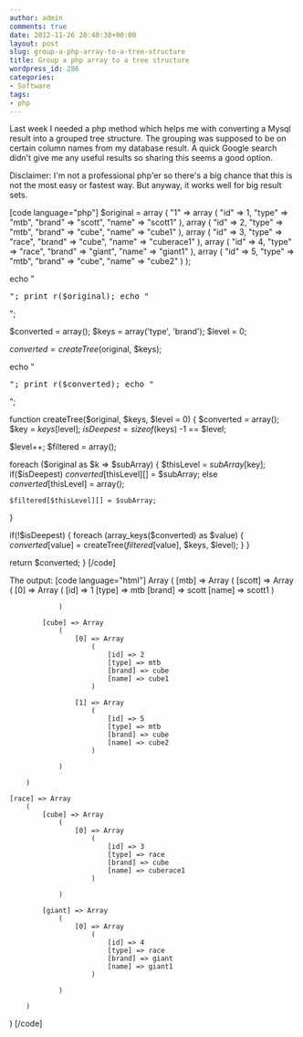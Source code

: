 ```yaml
---
author: admin
comments: true
date: 2012-11-26 20:40:38+00:00
layout: post
slug: group-a-php-array-to-a-tree-structure
title: Group a php array to a tree structure
wordpress_id: 286
categories:
- Software
tags:
- php
---
```


Last week I needed a php method which helps me with converting a Mysql result into a grouped tree structure. The grouping was supposed to be on certain column names from my database result. A quick Google search didn't give me any useful results so sharing this seems a good option.

Disclaimer: I'm not a professional php'er so there's a big chance that this is not the most easy or fastest way. But anyway, it works well for big result sets.

[code language="php"]
$original = array
(
    "1" => array
    (
        "id" => 1,
        "type" => "mtb",
        "brand" => "scott",
        "name" => "scott1"
    ),
    array
    (
        "id" => 2,
        "type" => "mtb",
        "brand" => "cube",
        "name" => "cube1"
    ),
    array
    (
        "id" => 3,
        "type" => "race",
        "brand" => "cube",
        "name" => "cuberace1"
    ),
    array
    (
        "id" => 4,
        "type" => "race",
        "brand" => "giant",
        "name" => "giant1"
    ),
    array
    (
        "id" => 5,
        "type" => "mtb",
        "brand" => "cube",
        "name" => "cube2"
    )
);

echo "<pre>";
print_r($original);
echo "</pre>";

$converted = array();
$keys = array('type', 'brand');
$level = 0;

$converted = createTree($original, $keys);

echo "<pre>";
print_r($converted);
echo "</pre>";

function createTree($original, $keys, $level = 0)
{
  $converted = array();
  $key = $keys[$level];
  $isDeepest = sizeof($keys) -1 == $level;

  $level++;
  $filtered = array();

  foreach ($original as $k => $subArray)
  {
    $thisLevel = $subArray[$key];
    if($isDeepest) $converted[$thisLevel][] = $subArray;
    else $converted[$thisLevel] = array();

    $filtered[$thisLevel][] = $subArray;
  }

  if(!$isDeepest)
  {
    foreach (array_keys($converted) as $value)
    {
      $converted[$value] = createTree($filtered[$value], $keys, $level);
    }
  }

  return $converted;
}
[/code]



The output:
[code language="html"]
Array
(
    [mtb] => Array
        (
            [scott] => Array
                (
                    [0] => Array
                        (
                            [id] => 1
                            [type] => mtb
                            [brand] => scott
                            [name] => scott1
                        )

                )

            [cube] => Array
                (
                    [0] => Array
                        (
                            [id] => 2
                            [type] => mtb
                            [brand] => cube
                            [name] => cube1
                        )

                    [1] => Array
                        (
                            [id] => 5
                            [type] => mtb
                            [brand] => cube
                            [name] => cube2
                        )

                )

        )

    [race] => Array
        (
            [cube] => Array
                (
                    [0] => Array
                        (
                            [id] => 3
                            [type] => race
                            [brand] => cube
                            [name] => cuberace1
                        )

                )

            [giant] => Array
                (
                    [0] => Array
                        (
                            [id] => 4
                            [type] => race
                            [brand] => giant
                            [name] => giant1
                        )

                )

        )

)
[/code]
